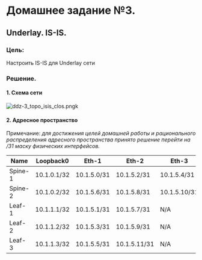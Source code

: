 # Домашнее задание №3.
## Underlay. IS-IS.
### Цель:
Настроить IS-IS для Underlay сети

### Решение.
#### 1. Схема сети
![ddz-3_topo_isis_clos.pngk](dz-3_topo_isis_clos.png.png)

#### 2. Адресное пространство

Примечание: _для достижения целей домашней работы и рационального распределения адресного пространства принято решение перейти на /31 маску физических интерфейсов._ 

|Name|Loopback0|Eth-1|Eth-2|Eth-3|
|---|---|---|---|---|
Spine-1|10.1.0.1/32|10.1.5.0/31|10.1.5.2/31|10.1.5.4/31|
Spine-2|10.1.0.2/32|10.1.5.6/31|10.1.5.8/31|10.1.5.10/31|
Leaf-1|10.1.1.1/32|10.1.5.1/31|10.1.5.7/31|N/A|
Leaf-2|10.1.1.2/32|10.1.5.3/31|10.1.5.9/31|N/A|
Leaf-3|10.1.1.3/32|10.1.5.5/31|10.1.5.11/31|N/A|
